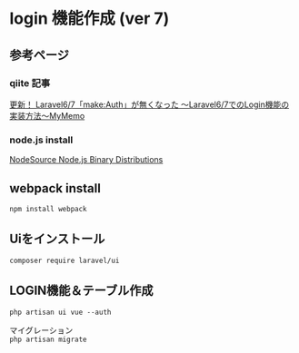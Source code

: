 # login 機能作成 (ver 7)

## 参考ページ

### qiite 記事
[更新！ Laravel6/7「make:Auth」が無くなった 〜Laravel6/7でのLogin機能の実装方法〜MyMemo](https://qiita.com/daisu_yamazaki/items/a914a16ca1640334d7a5)

### node.js install  
[NodeSource Node.js Binary Distributions](https://github.com/nodesource/distributions/blob/master/README.md)

## webpack install
`npm install webpack`

## Uiをインストール  
`composer require laravel/ui`

## LOGIN機能＆テーブル作成
`php artisan ui vue --auth`  

マイグレーション  
`php artisan migrate`